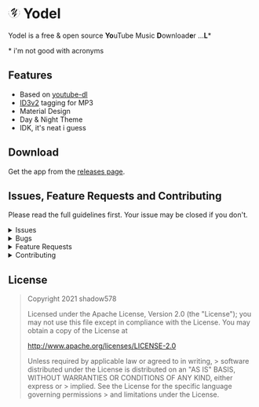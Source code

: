 # ![App Icon](.github/res/ic_launcher_round.png) Yodel
Yodel is a free & open source <b>Yo</b>uTube Music <b>D</b>ownload<b>e</b>r ...<b>L</b>\*

\* i'm not good with acronyms


## Features

- Based on [youtube-dl](https://github.com/ytdl-org/youtube-dl)
- [ID3v2](https://en.wikipedia.org/wiki/ID3) tagging for MP3
- Material Design
- Day & Night Theme
- IDK, it's neat i guess


## Download
Get the app from the [releases page](/releases).


## Issues, Feature Requests and Contributing

Please read the full guidelines first. Your issue may be closed if you don't.

<details>
<summary>Issues</summary>

- Before reporting a new issue, take a look at already opened [issues](/issues).
- Do not group unrelated requests into one issue.

</details>

<details>
<summary>Bugs</summary>

- Include the app version
    - If not latest, try updating, as the issue may be resolved already.
- Include steps on how to reproduce the issue (if not obvious)
- Include screenshots (if needed)
- Try to reproduce on another device (if possible)
- For large logs use [pastebin.com](https://pastebin.com) or similar.

</details>

<details>
<summary>Feature Requests</summary>

- Write a detailed issue, explaining what the app should and shouldn't do (or how). Avoid just writing "like X does".
- Include screenshots / mockups (if possible / needed)

</details>

<details>
<summary>Contributing</summary>

- For Code Contributions, see [CONTRIBUTING.md](CONTRIBUTING.md)

</details>

## License
> Copyright 2021 shadow578
> 
> Licensed under the Apache License, Version 2.0 (the "License");
> you may not use this file except in compliance with the License.
> You may obtain a copy of the License at
> 
> http://www.apache.org/licenses/LICENSE-2.0
> 
> Unless required by applicable law or agreed to in writing, > software
> distributed under the License is distributed on an "AS IS" BASIS,
> WITHOUT WARRANTIES OR CONDITIONS OF ANY KIND, either express or > implied.
> See the License for the specific language governing permissions > and
> limitations under the License.
